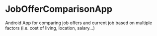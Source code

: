 # JobOfferComparisonApp
Android App for comparing job offers and current job based on multiple factors (i.e. cost of living, location, salary...)
